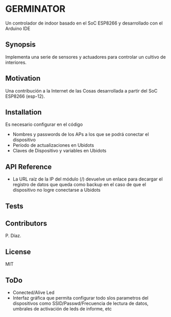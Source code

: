 # GERMINATOR
Un controlador de indoor basado en el SoC ESP8266 y desarrollado con el Arduino IDE

## Synopsis

Implementa una serie de sensores y actuadores para controlar un cultivo de interiores.

## Motivation

Una contribución a la Internet de las Cosas desarrollada a partir del SoC ESP8266 (esp-12).

## Installation

Es necesario configurar en el código
* Nombres y passwords de los APs a los que se podrá conectar el dispositivo
* Período de actualizaciones en Ubidots
* Claves de Dispositivo y variables en Ubidots


## API Reference

* La URL raíz de la IP del módulo (/) devuelve un enlace para decargar el registro de datos que queda como backup en el caso de que el dispositivo no logre conectarse a Ubidots

## Tests

## Contributors

P. Díaz.

## License

MIT


## ToDo
* Conected/Alive Led
* Interfaz gráfica que permita configurar todo slos parametros del dispositivos como SSID/Passwd/Frecuencia de lectura de datos, umbrales de activación de leds de informe, etc
